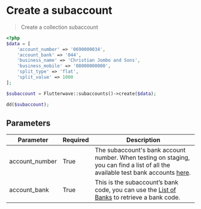 # Create a subaccount

> Create a collection subaccount

```php
<?php
$data = [
    'account_number' => '0690000034',
    'account_bank' => '044',
    'business_name' => 'Christian Jombo and Sons',
    'business_mobile' => '08000000000',
    'split_type' => 'flat',
    'split_value' => 1000
];

$subaccount = Flutterwave::subaccounts()->create($data);

dd($subaccount);
```

## Parameters

| Parameter | Required | Description                                                                                                                                                                                                 |
| --------- | -------- | ----------------------------------------------------------------------------------------------------------------------------------------------------------------------------------------------------------- |
| account_number | True     | The subaccount's bank account number. When testing on staging, you can find a list of all the available test bank accounts [here](https://developer.flutterwave.com/docs/test-bank-accounts). |
| account_bank     | True     | This is the subaccount’s bank code, you can use the [List of Banks](/banks/list-banks) to retrieve a bank code.      |
